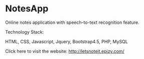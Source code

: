 # NotesApp

Online notes application with speech-to-text recognition feature.

Technology Stack:

HTML, CSS, Javascript, Jquery, Bootstrap4.5, PHP, MySQL  

Click here to visit the website: http://letsnoteit.epizy.com/